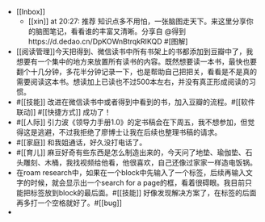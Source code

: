 - [[Inbox]]
    - [[xin]] at 20:27: 推荐 知识点多不用怕，一张脑图走天下。来这里分享你的脑图笔记，看看谁的丰富又清晰。分享自 @得到https://d.dedao.cn/DpKOWnBtrqkRIKQD #[图解]
- [[阅读管理]]今天把得到、微信读书中所有书架上的书都添加到豆瓣中了，我想要有一个集中的地方来放置所有读书的内容。既然想要读一本书，最快也要翻个十几分钟，多花半分钟记录一下，也是帮助自己把把关，看看是不是真的需要阅读这本书。想读加上已读也不过500本左右，并没有真正形成阅读的习惯。
- #[[技能]] 改进在微信读书中或者得到中看到的书，加入豆瓣的流程。#[[软件联动]] #[[快捷方式]] 成功了！
- #[[人际]] 引力波《领导力手册1.0》的定书稿会在下周五，我不想参加，但觉得这是逃避，不过我拒绝了廖博士让我在后续也整理书稿的请求。
- #[[家庭]] 和我姐通话，好久没打电话了。
- #[[育儿]] 麻豆好奇有些东西是怎么制造出来的，今天问了地垫、瑜伽垫、石头雕刻、木桶，我找视频给他看，他很喜欢，自己还像过家家一样造电饭锅。
- 在roam research中，如果在一个block中先输入了一个标签，后续再输入文字的时候，就会显示出一个search for a page的框，看着很碍眼。我目前只能把标签放到block的最后面。#[[技能]] 好像发现解决方案了，在标签的后面再多打一个空格就好了。#[[bug]]
- 
